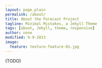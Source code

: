 ```yaml
---
layout: page_plain
permalink: /about/
title: About the Forecast Project
tagline: Minimal Mistakes, a Jekyll Theme
tags: [about, Jekyll, theme, responsive]
author: none
modified: 9-9-2013
image:
  feature: texture-feature-01.jpg
---
```


(TODO)
